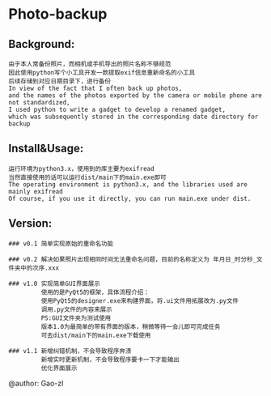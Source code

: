 # Photo-backup


## Background:


    由于本人常备份照片，而相机或手机导出的照片名称不够规范
    因此使用python写个小工具开发一款提取exif信息重新命名的小工具
    后续存储到对应日期目录下，进行备份
    In view of the fact that I often back up photos,
    and the names of the photos exported by the camera or mobile phone are not standardized,
    I used python to write a gadget to develop a renamed gadget,
    which was subsequently stored in the corresponding date directory for backup

## Install&Usage:


    运行环境为python3.x，使用到的库主要为exifread
    当然直接使用的话可以运行dist/main下的main.exe即可
    The operating environment is python3.x, and the libraries used are mainly exifread
    Of course, if you use it directly, you can run main.exe under dist.

## Version:


    ### v0.1 简单实现原始的重命名功能

    ### v0.2 解决如果照片出现相同时间无法重命名问题，目前的名称定义为 年月日_时分秒_文件夹中的次序.xxx

    ### v1.0 实现简单GUI界面展示
             使用的是PyQt5的框架，具体流程介绍：
             使用PyQt5的designer.exe来构建界面，将.ui文件用拓展改为.py文件
             调用.py文件的内容来展示
             PS:GUI文件夹为测试使用
             版本1.0为最简单的带有界面的版本，稍微等待一会儿即可完成任务
             可去dist/main下的main.exe下载使用

    ### v1.1 新增纠错机制，不会导致程序奔溃
             新增实时更新机制，不会导致程序要卡一下才能输出
             优化界面展示

@author:
    Gao-zl
